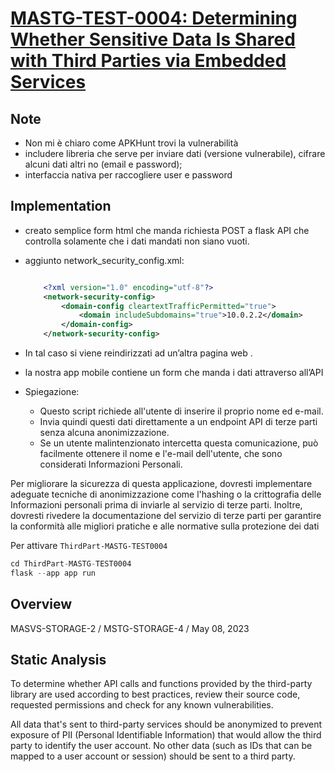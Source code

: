 # [MASTG-TEST-0004: Determining Whether Sensitive Data Is Shared with Third Parties via Embedded Services](https://mas.owasp.org/MASTG/tests/android/MASVS-STORAGE/MASTG-TEST-0004)

## Note

- Non mi è chiaro come APKHunt trovi la vulnerabilità
- includere libreria che serve per inviare dati (versione vulnerabile), cifrare alcuni dati altri no (email e password);
- interfaccia nativa per raccogliere user e password


## Implementation 

- creato semplice form html che manda richiesta POST a flask API che controlla solamente che i dati mandati non siano vuoti.
- aggiunto network_security_config.xml:
    
    ```xml
    
        <?xml version="1.0" encoding="utf-8"?>
        <network-security-config>
            <domain-config cleartextTrafficPermitted="true">
                <domain includeSubdomains="true">10.0.2.2</domain>
            </domain-config>
        </network-security-config>
    ```
    
- In tal caso si viene reindirizzati ad un’altra pagina web .
- la nostra app mobile contiene un form che manda i dati attraverso all’API
- Spiegazione:
    - Questo script richiede all'utente di inserire il proprio nome ed e-mail.
    - Invia quindi questi dati direttamente a un endpoint API di terze parti senza alcuna anonimizzazione.
    - Se un utente malintenzionato intercetta questa comunicazione, può facilmente ottenere il nome e l'e-mail dell'utente, che sono considerati Informazioni Personali.

Per migliorare la sicurezza di questa applicazione, dovresti implementare adeguate tecniche di anonimizzazione come l'hashing o la crittografia delle Informazioni personali prima di inviarle al servizio di terze parti. Inoltre, dovresti rivedere la documentazione del servizio di terze parti per garantire la conformità alle migliori pratiche e alle normative sulla protezione dei dati

Per attivare `ThirdPart-MASTG-TEST0004`

```java
cd ThirdPart-MASTG-TEST0004
flask --app app run
```

## Overview
MASVS-STORAGE-2 / MSTG-STORAGE-4 / May 08, 2023
## Static Analysis

To determine whether API calls and functions provided by the third-party library are used according to best practices, review their source code, requested permissions and check for any known vulnerabilities.

All data that's sent to third-party services should be anonymized to prevent exposure of PII (Personal Identifiable Information) that would allow the third party to identify the user account. No other data (such as IDs that can be mapped to a user account or session) should be sent to a third party.